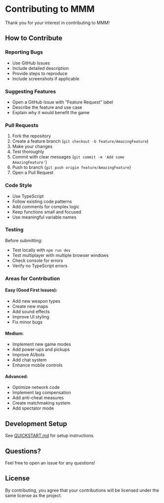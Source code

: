 # Contributing to MMM

Thank you for your interest in contributing to MMM!

## How to Contribute

### Reporting Bugs
- Use GitHub Issues
- Include detailed description
- Provide steps to reproduce
- Include screenshots if applicable

### Suggesting Features
- Open a GitHub Issue with "Feature Request" label
- Describe the feature and use case
- Explain why it would benefit the game

### Pull Requests

1. Fork the repository
2. Create a feature branch (`git checkout -b feature/AmazingFeature`)
3. Make your changes
4. Test thoroughly
5. Commit with clear messages (`git commit -m 'Add some AmazingFeature'`)
6. Push to branch (`git push origin feature/AmazingFeature`)
7. Open a Pull Request

### Code Style

- Use TypeScript
- Follow existing code patterns
- Add comments for complex logic
- Keep functions small and focused
- Use meaningful variable names

### Testing

Before submitting:
- Test locally with `npm run dev`
- Test multiplayer with multiple browser windows
- Check console for errors
- Verify no TypeScript errors

### Areas for Contribution

#### Easy (Good First Issues):
- Add new weapon types
- Create new maps
- Add sound effects
- Improve UI styling
- Fix minor bugs

#### Medium:
- Implement new game modes
- Add power-ups and pickups
- Improve AI/bots
- Add chat system
- Enhance mobile controls

#### Advanced:
- Optimize network code
- Implement lag compensation
- Add anti-cheat measures
- Create matchmaking system
- Add spectator mode

## Development Setup

See [QUICKSTART.md](QUICKSTART.md) for setup instructions.

## Questions?

Feel free to open an issue for any questions!

## License

By contributing, you agree that your contributions will be licensed under the same license as the project.
